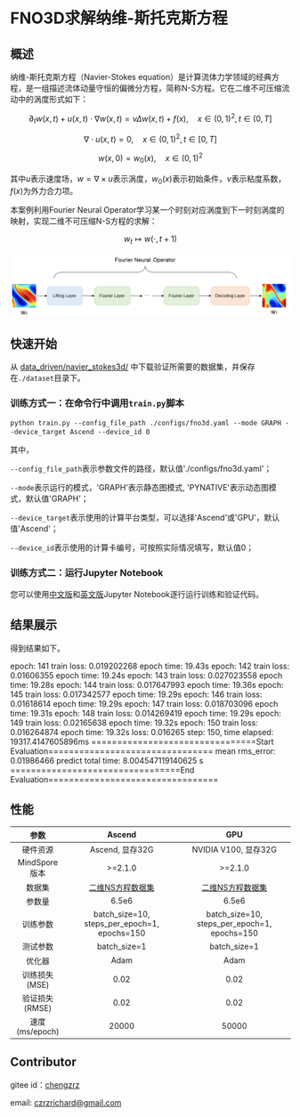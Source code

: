 # FNO3D求解纳维-斯托克斯方程

## 概述

纳维-斯托克斯方程（Navier-Stokes equation）是计算流体力学领域的经典方程，是一组描述流体动量守恒的偏微分方程，简称N-S方程。它在二维不可压缩流动中的涡度形式如下：

$$
\partial_t w(x, t)+u(x, t) \cdot \nabla w(x, t)=\nu \Delta w(x, t)+f(x), \quad x \in(0,1)^2, t \in(0, T]
$$

$$
\nabla \cdot u(x, t)=0, \quad x \in(0,1)^2, t \in[0, T]
$$

$$
w(x, 0)=w_0(x), \quad x \in(0,1)^2
$$

其中$u$表示速度场，$w=\nabla \times u$表示涡度，$w_0(x)$表示初始条件，$\nu$表示粘度系数，$f(x)$为外力合力项。

本案例利用Fourier Neural Operator学习某一个时刻对应涡度到下一时刻涡度的映射，实现二维不可压缩N-S方程的求解：

$$
w_t \mapsto w(\cdot, t+1)
$$

![Fourier Neural Operator model structure](images/FNO.png)

## 快速开始

从 [data_driven/navier_stokes3d/](https://download.mindspore.cn/mindscience/mindflow/dataset/applications/data_driven/navier_stokes_3d/) 中下载验证所需要的数据集，并保存在`./dataset`目录下。

### 训练方式一：在命令行中调用`train.py`脚本

```shell
python train.py --config_file_path ./configs/fno3d.yaml --mode GRAPH --device_target Ascend --device_id 0
```

其中，

`--config_file_path`表示参数文件的路径，默认值'./configs/fno3d.yaml'；

`--mode`表示运行的模式，'GRAPH'表示静态图模式, 'PYNATIVE'表示动态图模式，默认值'GRAPH'；

`--device_target`表示使用的计算平台类型，可以选择'Ascend'或'GPU'，默认值'Ascend'；

`--device_id`表示使用的计算卡编号，可按照实际情况填写，默认值0；

### 训练方式二：运行Jupyter Notebook

您可以使用[中文版](./FNO3D_CN.ipynb)和[英文版](./FNO3D.ipynb)Jupyter Notebook逐行运行训练和验证代码。

## 结果展示

得到结果如下。

epoch: 141 train loss: 0.019202268 epoch time: 19.43s
epoch: 142 train loss: 0.01606355 epoch time: 19.24s
epoch: 143 train loss: 0.027023558 epoch time: 19.28s
epoch: 144 train loss: 0.017647993 epoch time: 19.36s
epoch: 145 train loss: 0.017342577 epoch time: 19.29s
epoch: 146 train loss: 0.01618614 epoch time: 19.29s
epoch: 147 train loss: 0.018703096 epoch time: 19.31s
epoch: 148 train loss: 0.014269419 epoch time: 19.29s
epoch: 149 train loss: 0.02165638 epoch time: 19.32s
epoch: 150 train loss: 0.016264874 epoch time: 19.32s
loss: 0.016265
step: 150, time elapsed: 19317.4147605896ms
================================Start Evaluation================================
mean rms_error: 0.01986466
predict total time: 8.004547119140625 s
=================================End Evaluation=================================

## 性能

| 参数               | Ascend               | GPU                |
|:----------------------:|:--------------------------:|:---------------:|
| 硬件资源                | Ascend, 显存32G            | NVIDIA V100, 显存32G    |
| MindSpore版本           | >=2.1.0                 | >=2.1.0                   |
| 数据集                  | [二维NS方程数据集](https://download-mindspore.osinfra.cn/mindscience/mindflow/dataset/applications/data_driven/navier_stokes/)      | [二维NS方程数据集](https://download-mindspore.osinfra.cn/mindscience/mindflow/dataset/applications/data_driven/navier_stokes/)                   |
| 参数量                  | 6.5e6                   | 6.5e6                   |
| 训练参数                | batch_size=10, steps_per_epoch=1, epochs=150 | batch_size=10, steps_per_epoch=1, epochs=150 |
| 测试参数                | batch_size=1          | batch_size=1               |
| 优化器                  | Adam                 | Adam                   |
| 训练损失(MSE)           | 0.02                | 0.02             |
| 验证损失(RMSE)          | 0.02                | 0.02              |
| 速度(ms/epoch)           | 20000                   | 50000                |

## Contributor

gitee id：[chengzrz](https://gitee.com/chengzrz)

email: czrzrichard@gmail.com
